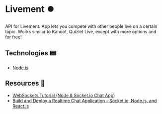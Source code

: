 # Livement ⏺️

API for Livement. App lets you compete with other people live on a certain topic. Works similar to Kahoot, Quizlet Live, except with more options and for free!

## Technologies 📟

-   [Node.js](https://nodejs.org/en/)

## Resources 🥬

-   [WebSockets Tutorial (Node & Socket.io Chat App)](https://www.youtube.com/playlist?list=PL4cUxeGkcC9i4V-_ZVwLmOusj8YAUhj_9)
-   [Build and Deploy a Realtime Chat Application - Socket.io, Node.js, and React.js](https://www.youtube.com/watch?v=ZwFA3YMfkoc)
